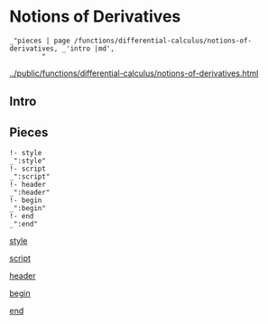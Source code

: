 # Notions of Derivatives

    _"pieces | page /functions/differential-calculus/notions-of-derivatives, _'intro |md',
            "

[../public/functions/differential-calculus/notions-of-derivatives.html](# "save:")


## Intro

## Pieces

    !- style
    _":style"
    !- script
    _":script"
    !- header
    _":header"
    !- begin
    _":begin"
    !- end
    _":end"

[style]() 

[script]()

[header]()

[begin]()

[end]()

